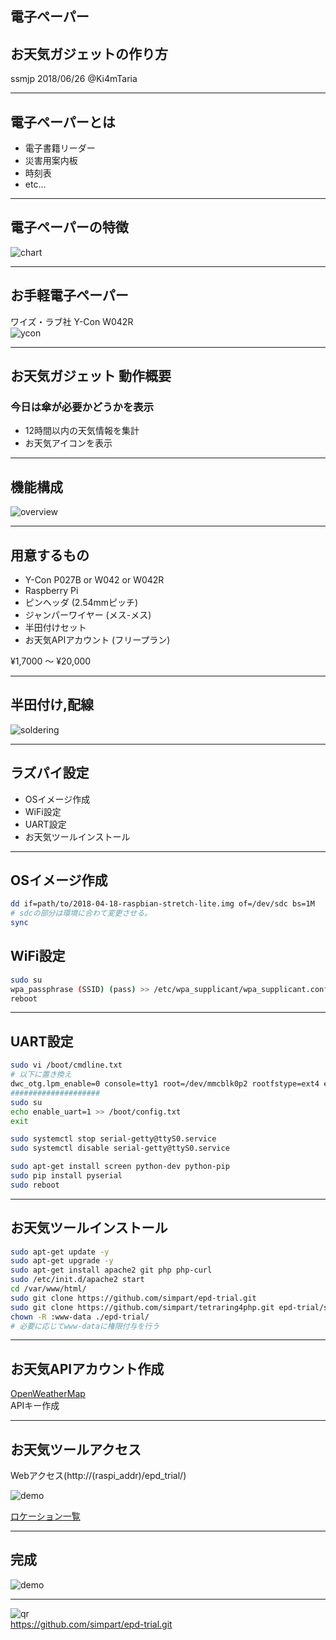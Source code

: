 ## 電子ペーパー
## お天気ガジェットの作り方
ssmjp 2018/06/26 @Ki4mTaria

---

## 電子ペーパーとは
- 電子書籍リーダー
- 災害用案内板
- 時刻表
- etc...

---

## 電子ペーパーの特徴
![chart](https://simpart.github.io/epd-trial/img/epdchart.png)

---

## お手軽電子ペーパー
ワイズ・ラブ社 Y-Con W042R<br>
![ycon](https://simpart.github.io/epd-trial/img/epd3.jpg)

---

## お天気ガジェット 動作概要
### 今日は傘が必要かどうかを表示

- 12時間以内の天気情報を集計
- お天気アイコンを表示

---

## 機能構成
![overview](https://simpart.github.io/epd-trial/img/overview.png)

---

## 用意するもの
- Y-Con P027B or W042 or W042R
- Raspberry Pi
- ピンヘッダ (2.54mmピッチ)
- ジャンパーワイヤー (メス-メス)
- 半田付けセット
- お天気APIアカウント (フリープラン)

¥1,7000 〜 ¥20,000

---

## 半田付け,配線
![soldering](https://simpart.github.io/epd-trial/img/YCon-Raspi.png)

---

## ラズパイ設定
- OSイメージ作成
- WiFi設定
- UART設定
- お天気ツールインストール

---

## OSイメージ作成

```bash
dd if=path/to/2018-04-18-raspbian-stretch-lite.img of=/dev/sdc bs=1M
# sdcの部分は環境に合わて変更させる。
sync
```

## WiFi設定

```bash
sudo su
wpa_passphrase (SSID) (pass) >> /etc/wpa_supplicant/wpa_supplicant.conf
reboot
```
---

## UART設定
```bash
sudo vi /boot/cmdline.txt
# 以下に置き換え
dwc_otg.lpm_enable=0 console=tty1 root=/dev/mmcblk0p2 rootfstype=ext4 elevator=deadline rootwait
####################
sudo su
echo enable_uart=1 >> /boot/config.txt
exit

sudo systemctl stop serial-getty@ttyS0.service
sudo systemctl disable serial-getty@ttyS0.service

sudo apt-get install screen python-dev python-pip
sudo pip install pyserial
sudo reboot
```
---

## お天気ツールインストール

```bash
sudo apt-get update -y
sudo apt-get upgrade -y
sudo apt-get install apache2 git php php-curl
sudo /etc/init.d/apache2 start
cd /var/www/html/
sudo git clone https://github.com/simpart/epd-trial.git
sudo git clone https://github.com/simpart/tetraring4php.git epd-trial/src/php/ttr
chown -R :www-data ./epd-trial/
# 必要に応じてwww-dataに権限付与を行う
```
---

## お天気APIアカウント作成
[OpenWeatherMap](https://openweathermap.org/)
<br>
APIキー作成

---

## お天気ツールアクセス
Webアクセス(http://(raspi_addr)/epd_trial/)

![demo](https://simpart.github.io/epd-trial/img/demo3.png)
<br>

[ロケーション一覧](https://openweathermap.org/weathermap?basemap=map&cities=true&layer=temperature&lat=35.6662&lon=139.3726&zoom=7)

---

## 完成
![demo](https://simpart.github.io/epd-trial/img/demo3.gif)

---
![qr](https://simpart.github.io/epd-trial/img/qr.jpg)
<br>
https://github.com/simpart/epd-trial.git





